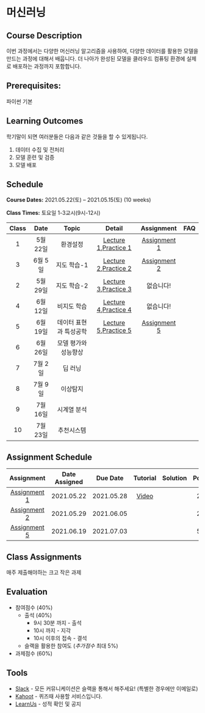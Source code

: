# 머신러닝

## Course Description

이번 과정에서는 다양한 머신러닝 알고리즘을 사용하여, 다양한 데이터를 활용한 모델을 만드는 과정에 대해서 배웁니다.
더 나아가 완성된 모델을 클라우드 컴퓨팅 환경에 실제로 배포하는 과정까지 포함합니다.


## Prerequisites:  
파이썬 기본

## Learning Outcomes

학기말이 되면 여러분들은 다음과 같은 것들을 할 수 있게됩니다.

1. 데이터 수집 및 전처리
1. 모델 훈련 및 검증
1. 모델 배포

## Schedule

**Course Dates:** 2021.05.22(토) – 2021.05.15(토) (10 weeks)

**Class Times:** 토요일 1-3교시(9시-12시) 

| Class |       Date       |      Topic     |       Detail       |   Assignment  | FAQ |
|:-----:|:----------------:|:--------------:|:------------------:|:-------------:|:---:|
|  1  |  5월 22일           |    환경설정       |[Lecture 1],[Practice 1] | [Assignment 1] |    |
|  3  |  6월 5일            |    지도 학습-1    |[Lecture 2],[Practice 2] | [Assignment 2] |    |
|  2  |  5월 29일           |    지도 학습-2    |[Lecture 3],[Practice 3] | 없습니다! |    |
|  4  |  6월 12일           |    비지도 학습     |[Lecture 4],[Practice 4] | 없습니다! |    |
|  5  |  6월 19일           |    데이터 표현과 특성공학  |[Lecture 5],[Practice 5] | [Assignment 5] |    |
|  6  |  6월 26일           |    모델 평가와 성능향상    |                   |               |    |
|  7  |  7월 2일            |    딥 러닝       |                   |               |    |
|  8  |  7월 9일            |    이상탐지      |                   |               |    |
|  9  |  7월 16일           |    시계열 분석    |                   |               |    |
|  10 |  7월 23일           |    추천시스템   | 






[Lecture 1]: lecture/week-01
[Lecture 2]: lecture/week-02
[Lecture 3]: lecture/week-03
[Lecture 4]: lecture/week-04
[Lecture 5]: lecture/week-05
[Lecture 6]: lecture/week-06
[Lecture 7]: lecture/week-07
[Lecture 8]: lecture/week-08
[Lecture 9]: lecture/week-09
[Lecture 10]: lecture/week-10


[Assignment 1]: assignment/week-01
[Assignment 2]: assignment/week-02
[Assignment 3]: assignment/week-03
[Assignment 4]: assignment/week-04
[Assignment 5]: assignment/week-05
[Assignment 7]: assignment/week-07



[Practice 1]: practice/week-01
[Practice 2]: practice/week-02
[Practice 3]: practice/week-03
[Practice 4]: practice/week-04
[Practice 5]: practice/week-05
[Practice 6]: practice/week-06
[Practice 7]: practice/week-07
[Practice 8]: practice/week-08
[Practice 9]: practice/week-09
[Practice 10]: practice/week-10

[FAQ 1]: FAQ.md#week-01


## Assignment Schedule 


|               Assignment               | Date Assigned |   Due Date   |    Tutorial  |   Solution   |    Point     |
|:--------------------------------------:|:-------------:|:------------:|:------------:|:------------:|:------------:|
|          [Assignment 1]                |  2021.05.22   |  2021.05.28  |    [Video](https://www.loom.com/share/b79c55043abd4d7697080723c95c77b2)           |              |     20       |
|          [Assignment 2]                |  2021.05.29   |  2021.06.05  |              |              |     20       |
|          [Assignment 5]                |  2021.06.19   |  2021.07.03  |              |              |     50       |





## Class Assignments

매주 제출해야하는 크고 작은 과제


## Evaluation


- 참여점수 (40%)
    - 출석 (40%) 
        - 9시 30분 까지 - 출석
        - 10시 까지 - 지각
        - 10시 이후의 접속 - 결석
    - 슬랙을 활용한 참여도 (*추가점수* 최대 5%)
- 과제점수 (60%)

## Tools

- [Slack](https://yonseigsi7645-3dm8391.slack.com/) - 모든 커뮤니케이션은 슬랙을 통해서 해주세요! (특별한 경우에만 이메일로)
- [Kahoot](https://kahoot.it) - 퀴즈때 사용할 서비스입니다.
- [LearnUs](https://open.yonsei.ac.kr/course/view.php?id=187069) - 성적 확인 및 공지

